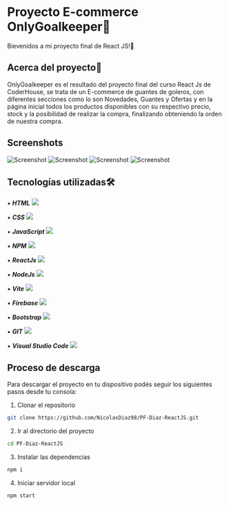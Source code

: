 
# Proyecto E-commerce OnlyGoalkeeper🚀

Bievenidos a mi proyecto final de React JS!👋

## Acerca del proyecto📄

OnlyGoalkeeper es el resultado del proyecto final del curso React Js de CoderHouse, se trata de un E-commerce de guantes de goleros, con diferentes secciones como lo son Novedades, Guantes y Ofertas y en la página inicial todos los productos disponibles con su respectivo precio, stock y la posibilidad de realizar la compra, finalizando obteniendo la orden de nuestra compra.




## Screenshots

![Screenshot](C:\Users\Nico\Documents\APP-React\src\assets\Captura-1.jpg)
![Screenshot](C:\Users\Nico\Documents\APP-React\src\assets\Captura-2.jpg)
![Screenshot](C:\Users\Nico\Documents\APP-React\src\assets\Captura-3.jpg)
![Screenshot](C:\Users\Nico\Documents\APP-React\src\assets\Captura-4.jpg)



## Tecnologías utilizadas🛠️

▪️ ***HTML*** ![](https://img.shields.io/badge/version-5-<green>)

▪️ ***CSS*** ![](https://img.shields.io/badge/version-3-<green>)

▪️ ***JavaScript*** ![](https://img.shields.io/badge/version-ECMAScript6-<green>)

▪️ ***NPM*** ![](https://img.shields.io/badge/version-9.6.4-<green>)

▪️ ***ReactJs*** ![](https://img.shields.io/badge/version-18.2.0-<green>)

▪️ ***NodeJs*** ![](https://img.shields.io/badge/version-18.16.0-<green>)

▪️ ***Vite*** ![](https://img.shields.io/badge/version-4.3.8-<green>)

▪️ ***Firebase*** ![](https://img.shields.io/badge/version-9.22.0-<green>)

▪️ ***Bootstrap*** ![](https://img.shields.io/badge/version-5.3.0-<green>)

▪️ ***GIT*** ![](https://img.shields.io/badge/version-2.40.1-<green>)

▪️ ***Visual Studio Code*** ![](https://img.shields.io/badge/version-1.78-<green>)

## Proceso de descarga

Para descargar el proyecto en tu dispositivo podés seguir los siguientes pasos desde tu consola:

1) Clonar el repositorio
```bash
git clone https://github.com/NicolasDiaz98/PF-Diaz-ReactJS.git
```

2) Ir al directorio del proyecto
```bash
cd PF-Diaz-ReactJS
```

3) Instalar las dependencias
```bash
npm i
```

4) Iniciar servidor local
```bash
npm start
```